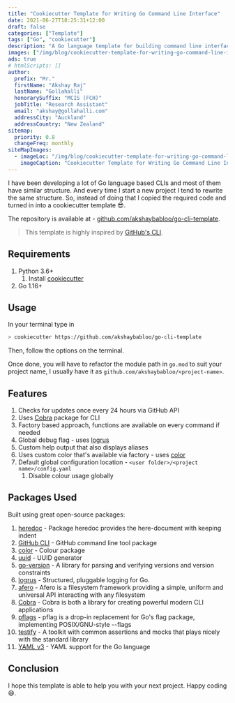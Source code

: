 ```yaml
---
title: "Cookiecutter Template for Writing Go Command Line Interface"
date: 2021-06-27T18:25:31+12:00
draft: false
categories: ["Template"]
tags: ["Go", "cookiecutter"]
description: "A Go language template for building command line interface made easy by cookiecutter"
images: ["/img/blog/cookiecutter-template-for-writing-go-command-line-interface/cookiecutter-template-for-writing-go-command-line-interface.png"]
ads: true
# htmlScripts: []
author:
  prefix: "Mr."
  firstName: "Akshay Raj"
  lastName: "Gollahalli"
  honorarySuffix: "MCIS (FCH)"
  jobTitle: "Research Assistant"
  email: "akshay@gollahalli.com"
  addressCity: "Auckland"
  addressCountry: "New Zealand"
sitemap:
  priority: 0.8
  changeFreq: monthly
siteMapImages:
  - imageLoc: "/img/blog/cookiecutter-template-for-writing-go-command-line-interface/cookiecutter-template-for-writing-go-command-line-interface.png"
    imageCaption: "Cookiecutter Template for Writing Go Command Line Interface"
---
```


I have been developing a lot of Go language based CLIs and most of them have similar structure. And every time I start a new project I tend to rewrite the same structure. So, instead of doing that I copied the required code and turned in into a cookiecutter template :sunglasses:.

The repository is available at - [github.com/akshaybabloo/go-cli-template](https://github.com/akshaybabloo/go-cli-template).

> This template is highly inspired by [GitHub's CLI](https://github.com/cli/cli).

<!--adsense-->

## Requirements

1. Python 3.6+
   1. Install [cookiecutter](https://github.com/cookiecutter/cookiecutter)
2. Go 1.16+

## Usage

In your terminal type in

```sh
> cookiecutter https://github.com/akshaybabloo/go-cli-template
```

Then, follow the options on the terminal.

Once done, you will have to refactor the module path in `go.mod` to suit your project name, I usually have it as `github.com/akshaybabloo/<project-name>`.

## Features

1. Checks for updates once every 24 hours via GitHub API
2. Uses [Cobra](https://github.com/spf13/cobra) package for CLI
3. Factory based approach, functions are available on every command if needed
4. Global debug flag - uses [logrus](https://github.com/sirupsen/logrus)
5. Custom help output that also displays aliases
6. Uses custom color that's available via factory - uses [color](https://github.com/fatih/color)
7. Default global configuration location - `<user folder>/<project name>/config.yaml`
   1. Disable colour usage globally

<!--adsense-->

## Packages Used

Built using great open-source packages:

1. [heredoc](https://github.com/MakeNowJust/heredoc) - Package heredoc provides the here-document with keeping indent
2. [GitHub CLI](https://github.com/cli/cli) - GitHub command line tool package
3. [color](https://github.com/fatih/color) - Colour package
4. [uuid](https://github.com/google/uuid) - UUID generator
5. [go-version](https://github.com/hashicorp/go-version) - A library for parsing and verifying versions and version constraints 
6. [logrus](https://github.com/sirupsen/logrus) - Structured, pluggable logging for Go.
7. [afero](https://github.com/spf13/afero) - Afero is a filesystem framework providing a simple, uniform and universal API interacting with any filesystem
8. [Cobra](https://github.com/spf13/cobra) - Cobra is both a library for creating powerful modern CLI applications
9. [pflags](https://github.com/spf13/pflag) - pflag is a drop-in replacement for Go's flag package, implementing POSIX/GNU-style --flags
10. [testify](https://github.com/stretchr/testify) - A toolkit with common assertions and mocks that plays nicely with the standard library
11. [YAML v3](https://github.com/go-yaml/yaml/tree/v3) - YAML support for the Go language

## Conclusion

I hope this template is able to help you with your next project. Happy coding 😄.